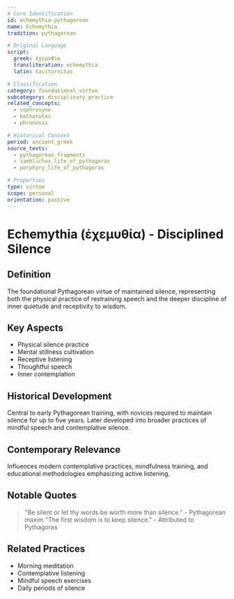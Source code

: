 ```yaml
---
# Core Identification
id: echemythia-pythagorean
name: Echemythia
tradition: pythagorean

# Original Language
script:
  greek: ἐχεμυθία
  transliteration: echemythia
  latin: taciturnitas

# Classification
category: foundational_virtue
subcategory: disciplinary_practice
related_concepts:
  - sophrosyne
  - katharotes
  - phronesis

# Historical Context
period: ancient_greek
source_texts:
  - pythagorean_fragments
  - iamblichus_life_of_pythagoras
  - porphyry_life_of_pythagoras

# Properties
type: virtue
scope: personal
orientation: passive
---
```


# Echemythia (ἐχεμυθία) - Disciplined Silence

## Definition
The foundational Pythagorean virtue of maintained silence, representing both the physical practice of restraining speech and the deeper discipline of inner quietude and receptivity to wisdom.

## Key Aspects
- Physical silence practice
- Mental stillness cultivation
- Receptive listening
- Thoughtful speech
- Inner contemplation

## Historical Development
Central to early Pythagorean training, with novices required to maintain silence for up to five years. Later developed into broader practices of mindful speech and contemplative silence.

## Contemporary Relevance
Influences modern contemplative practices, mindfulness training, and educational methodologies emphasizing active listening.

## Notable Quotes
> "Be silent or let thy words be worth more than silence." - Pythagorean maxim
> "The first wisdom is to keep silence." - Attributed to Pythagoras

## Related Practices
- Morning meditation
- Contemplative listening
- Mindful speech exercises
- Daily periods of silence